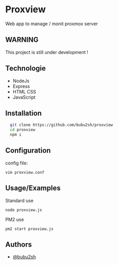
# Proxview

Web app to manage / monit proxmox server


## WARNING

This project is still under development !
## Technologie

- NodeJs
- Express
- HTML CSS
- JavaScript

## Installation

```bash
  git clone https://github.com/bubu2sh/proxview
  cd proxview
  npm i 
```
    
## Configuration

config file:

```
vim proxview.conf
```
## Usage/Examples

Standard use

```
node proxview.js
```

PM2 use
```
pm2 start proxview.js
```

## Authors

- [@bubu2sh](https://github.com/bubu2sh)

